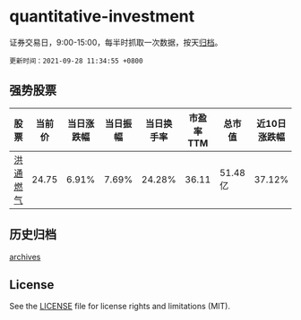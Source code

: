 # quantitative-investment

证券交易日，9:00-15:00，每半时抓取一次数据，按天[归档](archives)。

`更新时间：2021-09-28 11:34:55 +0800`

## 强势股票

|股票|当前价|当日涨跌幅|当日振幅|当日换手率|市盈率TTM|总市值|近10日涨跌幅|
|----|----|----|----|----|----|----|----|
|[洪通燃气](https://xueqiu.com/S/SH605169)|24.75|6.91%|7.69%|24.28%|36.11|51.48亿|37.12%|

## 历史归档

[archives](archives)

## License

See the [LICENSE](LICENSE) file for license rights and limitations (MIT).